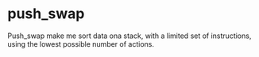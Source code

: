 # push_swap

Push_swap make me sort data ona stack, with a limited set of instructions, using the lowest possible number of actions.
